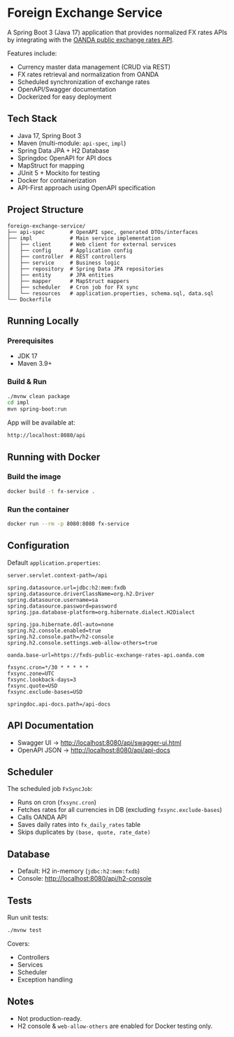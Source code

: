 # Foreign Exchange Service

A Spring Boot 3 (Java 17) application that provides normalized FX rates APIs by integrating with the [OANDA public exchange rates API](https://fxds-public-exchange-rates-api.oanda.com).

Features include:
- Currency master data management (CRUD via REST)
- FX rates retrieval and normalization from OANDA
- Scheduled synchronization of exchange rates
- OpenAPI/Swagger documentation
- Dockerized for easy deployment

## Tech Stack

- Java 17, Spring Boot 3
- Maven (multi-module: `api-spec`, `impl`)
- Spring Data JPA + H2 Database
- Springdoc OpenAPI for API docs
- MapStruct for mapping
- JUnit 5 + Mockito for testing
- Docker for containerization
- API-First approach using OpenAPI specification

## Project Structure

```
foreign-exchange-service/
├── api-spec        # OpenAPI spec, generated DTOs/interfaces
├── impl            # Main service implementation
│   ├── client      # Web client for external services
│   ├── config      # Application config
│   ├── controller  # REST controllers
│   ├── service     # Business logic
│   ├── repository  # Spring Data JPA repositories
│   ├── entity      # JPA entities
│   ├── mapper      # MapStruct mappers
│   ├── scheduler   # Cron job for FX sync
│   └── resources   # application.properties, schema.sql, data.sql
└── Dockerfile
```
## Running Locally

### Prerequisites
- JDK 17
- Maven 3.9+

### Build & Run
```bash
./mvnw clean package
cd impl
mvn spring-boot:run
```

App will be available at:

```
http://localhost:8080/api
```

## Running with Docker

### Build the image
```bash
docker build -t fx-service .
```

### Run the container
```bash
docker run --rm -p 8080:8080 fx-service
```

## Configuration

Default `application.properties`:

```properties
server.servlet.context-path=/api

spring.datasource.url=jdbc:h2:mem:fxdb
spring.datasource.driverClassName=org.h2.Driver
spring.datasource.username=sa
spring.datasource.password=password
spring.jpa.database-platform=org.hibernate.dialect.H2Dialect

spring.jpa.hibernate.ddl-auto=none
spring.h2.console.enabled=true
spring.h2.console.path=/h2-console
spring.h2.console.settings.web-allow-others=true

oanda.base-url=https://fxds-public-exchange-rates-api.oanda.com

fxsync.cron=*/30 * * * * *
fxsync.zone=UTC
fxsync.lookback-days=3
fxsync.quote=USD
fxsync.exclude-bases=USD

springdoc.api-docs.path=/api-docs
```

## API Documentation

- Swagger UI → [http://localhost:8080/api/swagger-ui.html](http://localhost:8080/api/swagger-ui.html)
- OpenAPI JSON → [http://localhost:8080/api/api-docs](http://localhost:8080/api/api-docs)

## Scheduler

The scheduled job `FxSyncJob`:
- Runs on cron (`fxsync.cron`)
- Fetches rates for all currencies in DB (excluding `fxsync.exclude-bases`)
- Calls OANDA API
- Saves daily rates into `fx_daily_rates` table
- Skips duplicates by `(base, quote, rate_date)`

## Database

- Default: H2 in-memory (`jdbc:h2:mem:fxdb`)
- Console: [http://localhost:8080/api/h2-console](http://localhost:8080/api/h2-console)

## Tests

Run unit tests:
```bash
./mvnw test
```

Covers:
- Controllers
- Services
- Scheduler
- Exception handling

## Notes

- Not production-ready.
- H2 console & `web-allow-others` are enabled for Docker testing only.